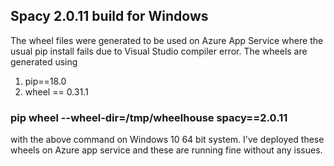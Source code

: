 ## Spacy 2.0.11 build for Windows

The wheel files were generated to be used on Azure App Service where the usual pip install fails due to Visual Studio compiler error. The wheels are generated using 

1. pip==18.0
2. wheel == 0.31.1

### pip wheel --wheel-dir=/tmp/wheelhouse spacy==2.0.11

with the above command on Windows 10 64 bit system. I've deployed these wheels on Azure app service and these are running fine without any issues. 

